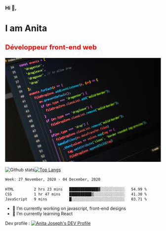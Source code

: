 ### Hi 👋,
 <h1>I am Anita </h1>
 <h3 style="font-size:22px; color:red">Développeur front-end web</h3>
    <img src="https://github.com/Anita-joseph/Anita-joseph/blob/master/images/github-profile.jpg" style="background-size: cover;background-cposition:center" alt="Profile image" />

![Github stats](https://github-readme-stats.vercel.app/api?username=anita-joseph&show_icons=true&theme=radical)[![Top Langs](https://github-readme-stats.vercel.app/api/top-langs/?username=anita-joseph&layout=compact&hide=vue)](https://github.com/Anita-joseph/github-readme-stats)

<!--START_SECTION:waka-->
```text
Week: 27 November, 2020 - 04 December, 2020

HTML         2 hrs 23 mins   █████████████▓░░░░░░░░░░░   54.99 % 
CSS          1 hr 47 mins    ██████████▒░░░░░░░░░░░░░░   41.30 % 
JavaScript   9 mins          █░░░░░░░░░░░░░░░░░░░░░░░░   03.71 % 
```
<!--END_SECTION:waka-->
- 🔭 I’m currently working on javascript, front-end designs
- 🌱 I’m currently learning React

Dev profile : <a href="https://dev.to/anitajoseph">
  <img src="https://d2fltix0v2e0sb.cloudfront.net/dev-badge.svg" alt="Anita Joseph's DEV Profile" height="30" width="30">
</a>

<!-- - 👯 I’m looking to collaborate on ...
- 🤔 I’m looking for help with API, JSON
- 💬 Ask me about CSS
- 📫 How to reach me: ...
- 😄 Pronouns: ...
- ⚡ Fun fact: ...-->
